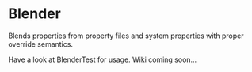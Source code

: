 Blender
=======

Blends properties from property files and system properties with proper override semantics.

Have a look at BlenderTest for usage. Wiki coming soon...